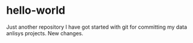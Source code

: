 # hello-world
Just another repository
I have got started with git for committing my data anlisys projects.
New changes.
